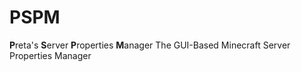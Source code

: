 # PSPM
**P**reta's **S**erver **P**roperties **M**anager
The GUI-Based Minecraft Server Properties Manager